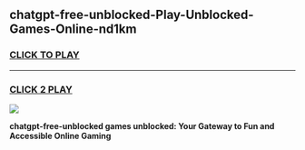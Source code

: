 
## chatgpt-free-unblocked-Play-Unblocked-Games-Online-nd1km
<h3>
<a href="https://premium76.site?title=chatgpt-free-unblocked&ref=25A">CLICK TO PLAY</a></h3>
<hr>

<h3>
<a href="https://premium76.site?title=chatgpt-free-unblocked&ref=25A">CLICK 2 PLAY</a>
  
</h3>

<a href="https://premium76.site?title=chatgpt-free-unblocked&ref=25A"><img src="https://clearcache.store/games.png"></a>


**chatgpt-free-unblocked games unblocked: Your Gateway to Fun and Accessible Online Gaming**
